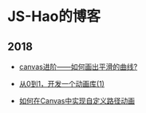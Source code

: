 # JS-Hao的博客

## 2018

* [canvas进阶——如何画出平滑的曲线?](https://github.com/JS-Hao/blog/issues/4)

* [从0到1，开发一个动画库(1)](https://github.com/JS-Hao/blog/issues/2)

* [如何在Canvas中实现自定义路径动画](https://github.com/JS-Hao/blog/issues/1)

    

